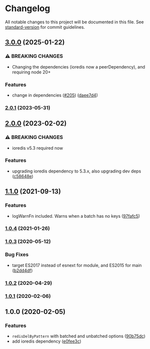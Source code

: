 # Changelog

All notable changes to this project will be documented in this file. See [standard-version](https://github.com/conventional-changelog/standard-version) for commit guidelines.

## [3.0.0](https://github.com/eturino/ioredis-del-by-pattern.ts/compare/v2.0.1...v3.0.0) (2025-01-22)


### ⚠ BREAKING CHANGES

* Changing the dependencies (ioredis now a peerDependency), and requiring node 20+

### Features

* change in dependencies ([#205](https://github.com/eturino/ioredis-del-by-pattern.ts/issues/205)) ([daee7d4](https://github.com/eturino/ioredis-del-by-pattern.ts/commit/daee7d460f1f00ed1fe4ec5389fa13a127f4e070))

### [2.0.1](https://github.com/eturino/ioredis-del-by-pattern.ts/compare/v2.0.0...v2.0.1) (2023-05-31)

## [2.0.0](https://github.com/eturino/ioredis-del-by-pattern.ts/compare/v1.1.0...v2.0.0) (2023-02-02)


### ⚠ BREAKING CHANGES

* ioredis v5.3 required now

### Features

* upgrading ioredis dependency to 5.3.x, also upgrading dev deps ([c58648e](https://github.com/eturino/ioredis-del-by-pattern.ts/commit/c58648eef75773b3c1ac1ae6c6f26db411cce886))

## [1.1.0](https://github.com/eturino/ioredis-del-by-pattern.ts/compare/v1.0.4...v1.1.0) (2021-09-13)


### Features

* logWarnFn included. Warns when a batch has no keys ([97fafc5](https://github.com/eturino/ioredis-del-by-pattern.ts/commit/97fafc53d3f1b38bd5549ceb8d7f9741d5052bfb))

### [1.0.4](https://github.com/eturino/ioredis-del-by-pattern.ts/compare/v1.0.3...v1.0.4) (2021-01-26)

### [1.0.3](https://github.com/eturino/ioredis-del-by-pattern.ts/compare/v1.0.2...v1.0.3) (2020-05-12)


### Bug Fixes

* target ES2017 instead of esnext for module, and ES2015 for main ([b2dd4df](https://github.com/eturino/ioredis-del-by-pattern.ts/commit/b2dd4dfc88a3585cf5a01b4ff58b8805315c2cd3))

### [1.0.2](https://github.com/eturino/ioredis-del-by-pattern.ts/compare/v1.0.1...v1.0.2) (2020-04-29)

### [1.0.1](https://github.com/eturino/ioredis-del-by-pattern.ts/compare/v1.0.0...v1.0.1) (2020-02-06)

## 1.0.0 (2020-02-05)


### Features

* `redisDelByPattern` with batched and unbatched options ([90b75dc](https://github.com/eturino/ioredis-del-by-pattern/commit/90b75dce885c08fd52b228a3155abb1c94b4cfc1))
* add ioredis dependency ([e0fee3c](https://github.com/eturino/ioredis-del-by-pattern/commit/e0fee3cf36ba8d94113c3a697dc50242f819ec0a))
